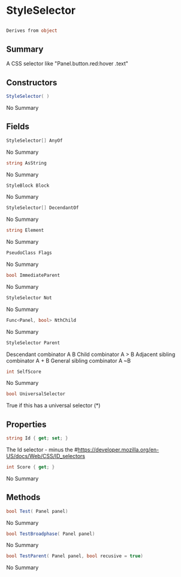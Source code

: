 # StyleSelector

## 
```c#
Derives from object
```

## Summary

A CSS selector like "Panel.button.red:hover .text"
## Constructors

```c#
StyleSelector( ) 
```
No Summary
## Fields

```c#
StyleSelector[] AnyOf
```
No Summary
```c#
string AsString
```
No Summary
```c#
StyleBlock Block
```
No Summary
```c#
StyleSelector[] DecendantOf
```
No Summary
```c#
string Element
```
No Summary
```c#
PseudoClass Flags
```
No Summary
```c#
bool ImmediateParent
```
No Summary
```c#
StyleSelector Not
```
No Summary
```c#
Func<Panel, bool> NthChild
```
No Summary
```c#
StyleSelector Parent
```
Descendant combinator
A B
Child combinator
A > B
Adjacent sibling combinator
A + B
General sibling combinator
A ~B
```c#
int SelfScore
```
No Summary
```c#
bool UniversalSelector
```
True if this has a universal selector (*)
## Properties

```c#
string Id { get; set; } 
```
The Id selector - minus the #https://developer.mozilla.org/en-US/docs/Web/CSS/ID_selectors
```c#
int Score { get; } 
```
No Summary
## Methods

```c#
bool Test( Panel panel) 
```
No Summary
```c#
bool TestBroadphase( Panel panel) 
```
No Summary
```c#
bool TestParent( Panel panel, bool recusive = true) 
```
No Summary
